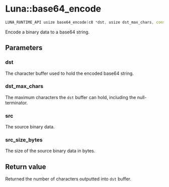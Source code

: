 # Luna::base64_encode

```c++
LUNA_RUNTIME_API usize base64_encode(c8 *dst, usize dst_max_chars, const void *src, usize src_size_bytes)
```

Encode a binary data to a base64 string. 



## Parameters
### dst
The character buffer used to hold the encoded base64 string. 

### dst_max_chars
The maximum characters the `dst` buffer can hold, including the null-terminator. 

### src
The source binary data. 

### src_size_bytes
The size of the source binary data in bytes. 

## Return value
Returned the number of characters outputted into `dst` buffer. 

